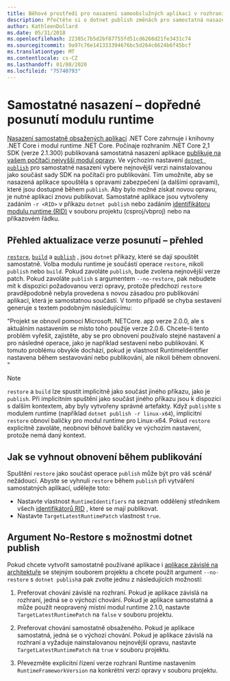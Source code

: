 ```yaml
---
title: Běhové prostředí pro nasazení samoobslužných aplikací v rozhraní .NET Core
description: Přečtěte si o dotnet publish změnách pro samostatná nasazení.
author: KathleenDollard
ms.date: 05/31/2018
ms.openlocfilehash: 22385c7b5d2bf87755fd51cd6268d21fe3431c74
ms.sourcegitcommit: 9a97c76e141333394676bc5d264c6624b6f45bcf
ms.translationtype: MT
ms.contentlocale: cs-CZ
ms.lasthandoff: 01/08/2020
ms.locfileid: "75740793"
---
```

# <a name="self-contained-deployment-runtime-roll-forward"></a>Samostatné nasazení – dopředné posunutí modulu runtime

[Nasazení samostatně obsažených aplikací](index.md) .NET Core zahrnuje i knihovny .NET Core i modul runtime .NET Core. Počínaje rozhraním .NET Core 2,1 SDK (verze 2.1.300) publikovaná samostatná nasazení aplikace [publikuje na vašem počítači nejvyšší modul opravy](https://github.com/dotnet/designs/pull/36). Ve výchozím nastavení [`dotnet publish`](../tools/dotnet-publish.md) pro samostatné nasazení vybere nejnovější verzi nainstalovanou jako součást sady SDK na počítači pro publikování. Tím umožníte, aby se nasazená aplikace spouštěla s opravami zabezpečení (a dalšími opravami), které jsou dostupné během `publish`. Aby bylo možné získat novou opravu, je nutné aplikaci znovu publikovat. Samostatné aplikace jsou vytvořeny zadáním `-r <RID>` v příkazu `dotnet publish` nebo zadáním [identifikátoru modulu runtime (RID)](../rid-catalog.md) v souboru projektu (csproj/vbproj) nebo na příkazovém řádku.

## <a name="patch-version-roll-forward-overview"></a>Přehled aktualizace verze posunutí – přehled

[`restore`](../tools/dotnet-restore.md), [`build`](../tools/dotnet-build.md) a [`publish`](../tools/dotnet-publish.md) , jsou `dotnet` příkazy, které se dají spouštět samostatně. Volba modulu runtime je součástí operace `restore`, nikoli `publish` nebo `build`. Pokud zavoláte `publish`, bude zvolena nejnovější verze patch. Pokud zavoláte `publish` s argumentem `--no-restore`, pak nebudete mít k dispozici požadovanou verzi opravy, protože předchozí `restore` pravděpodobně nebyla provedena s novou zásadou pro publikování aplikací, která je samostatnou součástí. V tomto případě se chyba sestavení generuje s textem podobným následujícímu:

  "Projekt se obnovil pomocí Microsoft. NETCore. app verze 2.0.0, ale s aktuálním nastavením se místo toho použije verze 2.0.6. Chcete-li tento problém vyřešit, zajistěte, aby se pro obnovení používalo stejné nastavení a pro následné operace, jako je například sestavení nebo publikování. K tomuto problému obvykle dochází, pokud je vlastnost RuntimeIdentifier nastavena během sestavování nebo publikování, ale nikoli během obnovení. "

> [!NOTE]
> `restore` a `build` lze spustit implicitně jako součást jiného příkazu, jako je `publish`. Při implicitním spuštění jako součást jiného příkazu jsou k dispozici s dalším kontextem, aby byly vytvořeny správné artefakty. Když `publish`te s modulem runtime (například `dotnet publish -r linux-x64`), implicitní `restore` obnoví balíčky pro modul runtime pro Linux-x64. Pokud `restore` explicitně zavoláte, neobnoví běhové balíčky ve výchozím nastavení, protože nemá daný kontext.

## <a name="how-to-avoid-restore-during-publish"></a>Jak se vyhnout obnovení během publikování

Spuštění `restore` jako součást operace `publish` může být pro váš scénář nežádoucí. Abyste se vyhnuli `restore` během `publish` při vytváření samostatných aplikací, udělejte toto:

- Nastavte vlastnost `RuntimeIdentifiers` na seznam oddělený středníkem všech [identifikátorů RID](../rid-catalog.md) , které se mají publikovat.
- Nastavte `TargetLatestRuntimePatch` vlastnost `true`.

## <a name="no-restore-argument-with-dotnet-publish-options"></a>Argument No-Restore s možnostmi dotnet publish

Pokud chcete vytvořit samostatně používané aplikace i [aplikace závislé na architektuře](index.md) se stejným souborem projektu a chcete použít argument `--no-restore` s `dotnet publish`a pak zvolte jednu z následujících možností:

1. Preferovat chování závislé na rozhraní. Pokud je aplikace závislá na rozhraní, jedná se o výchozí chování. Pokud je aplikace samostatná a může použít neopravený místní modul runtime 2.1.0, nastavte `TargetLatestRuntimePatch` na `false` v souboru projektu.

2. Preferovat chování samostatně obsaženého. Pokud je aplikace samostatná, jedná se o výchozí chování. Pokud je aplikace závislá na rozhraní a vyžaduje nainstalovanou nejnovější opravu, nastavte `TargetLatestRuntimePatch` na `true` v souboru projektu.

3. Převezměte explicitní řízení verze rozhraní Runtime nastavením `RuntimeFrameworkVersion` na konkrétní verzi opravy v souboru projektu.
